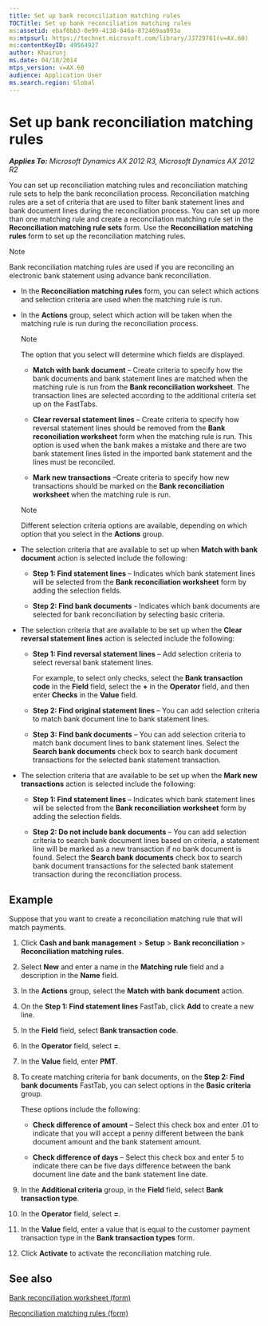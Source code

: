 ```yaml
---
title: Set up bank reconciliation matching rules
TOCTitle: Set up bank reconciliation matching rules
ms:assetid: ebaf0bb3-0e99-4138-846a-872469aa093a
ms:mtpsurl: https://technet.microsoft.com/library/JJ729761(v=AX.60)
ms:contentKeyID: 49564927
author: Khairunj
ms.date: 04/18/2014
mtps_version: v=AX.60
audience: Application User
ms.search.region: Global
---
```


# Set up bank reconciliation matching rules 


_**Applies To:** Microsoft Dynamics AX 2012 R3, Microsoft Dynamics AX 2012 R2_

You can set up reconciliation matching rules and reconciliation matching rule sets to help the bank reconciliation process. Reconciliation matching rules are a set of criteria that are used to filter bank statement lines and bank document lines during the reconciliation process. You can set up more than one matching rule and create a reconciliation matching rule set in the **Reconciliation matching rule sets** form. Use the **Reconciliation matching rules** form to set up the reconciliation matching rules.


> [!NOTE]
> <P>Bank reconciliation matching rules are used if you are reconciling an electronic bank statement using advance bank reconciliation.</P>



  - In the **Reconciliation matching rules** form, you can select which actions and selection criteria are used when the matching rule is run.

  - In the **Actions** group, select which action will be taken when the matching rule is run during the reconciliation process.
    

    > [!NOTE]
    > <P>The option that you select will determine which fields are displayed.</P>

    
      - **Match with bank document** – Create criteria to specify how the bank documents and bank statement lines are matched when the matching rule is run from the **Bank reconciliation worksheet**. The transaction lines are selected according to the additional criteria set up on the FastTabs.
    
      - **Clear reversal statement lines** – Create criteria to specify how reversal statement lines should be removed from the **Bank reconciliation worksheet** form when the matching rule is run. This option is used when the bank makes a mistake and there are two bank statement lines listed in the imported bank statement and the lines must be reconciled.
    
      - **Mark new transactions** –Create criteria to specify how new transactions should be marked on the **Bank reconciliation worksheet** when the matching rule is run.
    

    > [!NOTE]
    > <P>Different selection criteria options are available, depending on which option that you select in the <STRONG>Actions</STRONG> group.</P>



  - The selection criteria that are available to set up when **Match with bank document** action is selected include the following:
    
      - **Step 1: Find statement lines** – Indicates which bank statement lines will be selected from the **Bank reconciliation worksheet** form by adding the selection fields.
    
      - **Step 2: Find bank documents** - Indicates which bank documents are selected for bank reconciliation by selecting basic criteria.

  - The selection criteria that are available to be set up when the **Clear reversal statement lines** action is selected include the following:
    
      - **Step 1: Find reversal statement lines** – Add selection criteria to select reversal bank statement lines.
        
        For example, to select only checks, select the **Bank transaction code** in the **Field** field, select the **+** in the **Operator** field, and then enter **Checks** in the **Value** field.
    
      - **Step 2: Find original statement lines** – You can add selection criteria to match bank document line to bank statement lines.
    
      - **Step 3: Find bank documents** – You can add selection criteria to match bank document lines to bank statement lines. Select the **Search bank documents** check box to search bank document transactions for the selected bank statement transaction.

  - The selection criteria that are available to be set up when the **Mark new transactions** action is selected include the following:
    
      - **Step 1: Find statement lines** – Indicates which bank statement lines will be selected from the **Bank reconciliation worksheet** form by adding the selection fields.
    
      - **Step 2: Do not include bank documents** – You can add selection criteria to search bank document lines based on criteria, a statement line will be marked as a new transaction if no bank document is found. Select the **Search bank documents** check box to search bank document transactions for the selected bank statement transaction during the reconciliation process.

## Example

Suppose that you want to create a reconciliation matching rule that will match payments.

1.  Click **Cash and bank management** \> **Setup** \> **Bank reconciliation** \> **Reconciliation matching rules**.

2.  Select **New** and enter a name in the **Matching rule** field and a description in the **Name** field.

3.  In the **Actions** group, select the **Match with bank document** action.

4.  On the **Step 1: Find statement lines** FastTab, click **Add** to create a new line.

5.  In the **Field** field, select **Bank transaction code**.

6.  In the **Operator** field, select **=**.

7.  In the **Value** field, enter **PMT**.

8.  To create matching criteria for bank documents, on the **Step 2: Find bank documents** FastTab, you can select options in the **Basic criteria** group.
    
    These options include the following:
    
      - **Check difference of amount** – Select this check box and enter .01 to indicate that you will accept a penny different between the bank document amount and the bank statement amount.
    
      - **Check difference of days** – Select this check box and enter 5 to indicate there can be five days difference between the bank document line date and the bank statement line date.

9.  In the **Additional criteria** group, in the **Field** field, select **Bank transaction type**.

10. In the **Operator** field, select **=**.

11. In the **Value** field, enter a value that is equal to the customer payment transaction type in the **Bank transaction types** form.

12. Click **Activate** to activate the reconciliation matching rule.

## See also

[Bank reconciliation worksheet (form)](https://technet.microsoft.com/library/jj729766\(v=ax.60\))

[Reconciliation matching rules (form)](https://technet.microsoft.com/library/jj729773\(v=ax.60\))

  


